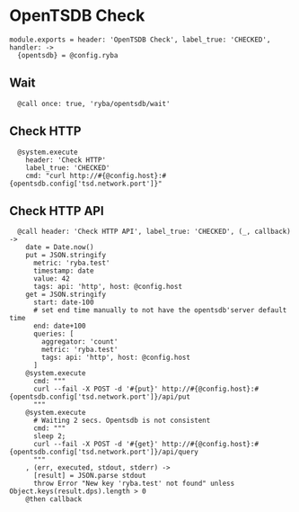 
# OpenTSDB Check

    module.exports = header: 'OpenTSDB Check', label_true: 'CHECKED', handler: ->
      {opentsdb} = @config.ryba

## Wait

      @call once: true, 'ryba/opentsdb/wait'

## Check HTTP

      @system.execute
        header: 'Check HTTP'
        label_true: 'CHECKED'
        cmd: "curl http://#{@config.host}:#{opentsdb.config['tsd.network.port']}"

## Check HTTP API

      @call header: 'Check HTTP API', label_true: 'CHECKED', (_, callback) ->
        date = Date.now()
        put = JSON.stringify
          metric: 'ryba.test'
          timestamp: date
          value: 42
          tags: api: 'http', host: @config.host
        get = JSON.stringify
          start: date-100
          # set end time manually to not have the opentsdb'server default time
          end: date+100
          queries: [
            aggregator: 'count'
            metric: 'ryba.test'
            tags: api: 'http', host: @config.host
          ]
        @system.execute
          cmd: """
          curl --fail -X POST -d '#{put}' http://#{@config.host}:#{opentsdb.config['tsd.network.port']}/api/put
          """
        @system.execute
          # Waiting 2 secs. Opentsdb is not consistent
          cmd: """
          sleep 2;
          curl --fail -X POST -d '#{get}' http://#{@config.host}:#{opentsdb.config['tsd.network.port']}/api/query
          """
        , (err, executed, stdout, stderr) ->
          [result] = JSON.parse stdout
          throw Error "New key 'ryba.test' not found" unless Object.keys(result.dps).length > 0
        @then callback
